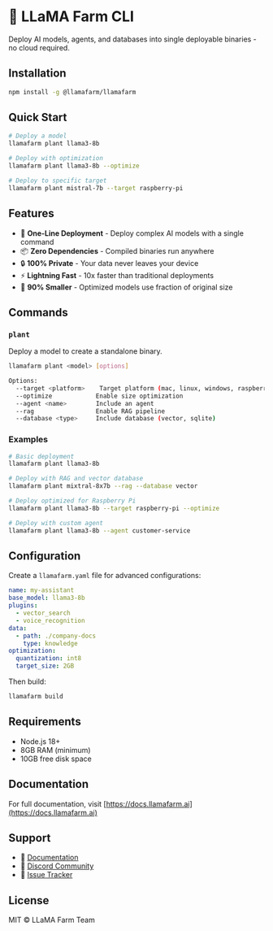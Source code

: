 # 🌾 LLaMA Farm CLI

Deploy AI models, agents, and databases into single deployable binaries - no cloud required.

## Installation

```bash
npm install -g @llamafarm/llamafarm
```

## Quick Start

```bash
# Deploy a model
llamafarm plant llama3-8b

# Deploy with optimization
llamafarm plant llama3-8b --optimize

# Deploy to specific target
llamafarm plant mistral-7b --target raspberry-pi
```

## Features

- 🎯 **One-Line Deployment** - Deploy complex AI models with a single command
- 📦 **Zero Dependencies** - Compiled binaries run anywhere
- 🔒 **100% Private** - Your data never leaves your device
- ⚡ **Lightning Fast** - 10x faster than traditional deployments
- 💾 **90% Smaller** - Optimized models use fraction of original size

## Commands

### `plant`
Deploy a model to create a standalone binary.

```bash
llamafarm plant <model> [options]

Options:
  --target <platform>    Target platform (mac, linux, windows, raspberry-pi)
  --optimize            Enable size optimization
  --agent <name>        Include an agent
  --rag                 Enable RAG pipeline
  --database <type>     Include database (vector, sqlite)
```

### Examples

```bash
# Basic deployment
llamafarm plant llama3-8b

# Deploy with RAG and vector database
llamafarm plant mixtral-8x7b --rag --database vector

# Deploy optimized for Raspberry Pi
llamafarm plant llama3-8b --target raspberry-pi --optimize

# Deploy with custom agent
llamafarm plant llama3-8b --agent customer-service
```

## Configuration

Create a `llamafarm.yaml` file for advanced configurations:

```yaml
name: my-assistant
base_model: llama3-8b
plugins:
  - vector_search
  - voice_recognition
data:
  - path: ./company-docs
    type: knowledge
optimization:
  quantization: int8
  target_size: 2GB
```

Then build:
```bash
llamafarm build
```

## Requirements

- Node.js 18+ 
- 8GB RAM (minimum)
- 10GB free disk space

## Documentation

For full documentation, visit [https://docs.llamafarm.ai](https://docs.llamafarm.ai)

## Support

- 📖 [Documentation](https://docs.llamafarm.ai)
- 💬 [Discord Community](https://discord.gg/llamafarm-ai)
- 🐛 [Issue Tracker](https://github.com/llamafarm-ai/llamafarm/issues)

## License

MIT © LLaMA Farm Team 